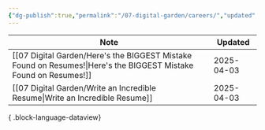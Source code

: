 ```yaml
---
{"dg-publish":true,"permalink":"/07-digital-garden/careers/","updated":"2025-04-05T12:14:04.854-07:00"}
---
```


  

| Note                                                                                                                | Updated    |
| ------------------------------------------------------------------------------------------------------------------- | ---------- |
| [[07 Digital Garden/Here's the BIGGEST Mistake Found on Resumes!\|Here's the BIGGEST Mistake Found on Resumes!]] | 2025-04-03 |
| [[07 Digital Garden/Write an Incredible Resume\|Write an Incredible Resume]]                                     | 2025-04-03 |

{ .block-language-dataview}
